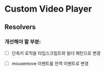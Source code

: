 # Custom Video Player


## Resolvers

### 개선해야 할 부분:

- [ ] 단축키 로직을 타입스크립트와 빌더 패턴으로 변경
- [ ] mousemove 이벤트를 전역 이벤트로 변경

